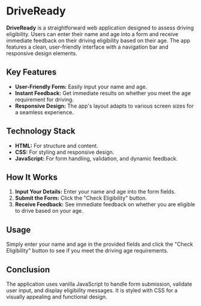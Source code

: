 # DriveReady

**DriveReady** is a straightforward web application designed to assess driving eligibility. Users can enter their name and age into a form and receive immediate feedback on their driving eligibility based on their age. The app features a clean, user-friendly interface with a navigation bar and responsive design elements.

## Key Features

- **User-Friendly Form:** Easily input your name and age.
- **Instant Feedback:** Get immediate results on whether you meet the age requirement for driving.
- **Responsive Design:** The app's layout adapts to various screen sizes for a seamless experience.

## Technology Stack

- **HTML:** For structure and content.
- **CSS:** For styling and responsive design.
- **JavaScript:** For form handling, validation, and dynamic feedback.

## How It Works

1. **Input Your Details:** Enter your name and age into the form fields.
2. **Submit the Form:** Click the "Check Eligibility" button.
3. **Receive Feedback:** See immediate feedback on whether you are eligible to drive based on your age.

## Usage

Simply enter your name and age in the provided fields and click the "Check Eligibility" button to see if you meet the driving age requirements.

## Conclusion

The application uses vanilla JavaScript to handle form submission, validate user input, and display eligibility messages. It is styled with CSS for a visually appealing and functional design.
